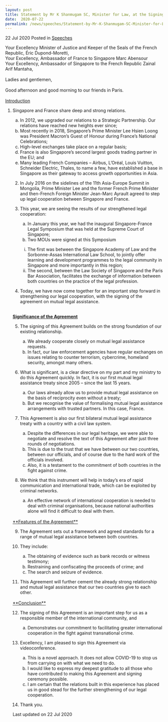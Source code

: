 ```yaml
---
layout: post
title: Statement by Mr K Shanmugam SC, Minister for Law, at the Signing Ceremony for the Singapore-France Agreement on Mutual Legal Assistance in Criminal Matters
date:  2020-07-22
permalink: /news/speeches/Statement-by-Mr-K-Shanmugam-SC-Minister-for-Law-at-the-Sg-France-Agreement-Signing-Ceremony
---
```


22 Jul 2020 Posted in [Speeches](/news/speeches)

Your Excellency Minister of Justice and Keeper of the Seals of the French Republic, Éric Dupond-Moretti,
<br>Your Excellency, Ambassador of France to Singapore Marc Abensour
<br>Your Excellency, Ambassador of Singapore to the French Republic Zainal Arif Mantaha,
<br><br>Ladies and gentlemen,
<br><br>Good afternoon and good morning to our friends in Paris.
<br><br>
<u>Introduction</u>

<ol start="1">
<li>Singapore and France share deep and strong relations.</li>
<ol style="list-style-type: lower-alpha">
<li>In 2012, we upgraded our relations to a Strategic Partnership. Our relations have reached new heights ever since; </li>
<li>Most recently in 2018, Singapore’s Prime Minister Lee Hsien Loong was President Macron’s Guest of Honour during France’s National Celebrations;</li>
<li>High-level exchanges take place on a regular basis; </li>
<li>France is also Singapore’s second largest goods trading partner in the EU; and  </li>
<li>Many leading French Companies – Airbus, L’Oréal, Louis Vuitton, Schneider Electric, Thales, to name a few, have established a base in Singapore as their gateway to access growth opportunities in Asia.</li>

</li></ol>


<ol start="2">
<li>In July 2016 on the sidelines of the 11th Asia-Europe Summit in Mongolia, Prime Minister Lee and the former French Prime Minister and then-French Foreign Minister Jean-Marc Ayrault agreed to step up legal cooperation between Singapore and France. </li></ol>


<ol start="3">
<li>This year, we are seeing the results of our strengthened legal cooperation:</li>
<ol style="list-style-type: lower-alpha">
<li>In January this year, we had the inaugural Singapore-France Legal Symposium that was held at the Supreme Court of Singapore;</li>
<li>Two MOUs were signed at this Symposium </li></ol>

<ol style="list-style-type: lower-roman">

<li>The first was between the Singapore Academy of Law and the Sorbonne-Assas International Law School, to jointly offer learning and development programmes to the legal community in Singapore and more importantly in this region; </li>
<li>The second, between the Law Society of Singapore and the Paris Bar Association, facilitates the exchange of information between both countries on the practice of the legal profession. </ol>
</li></ol>

<ol start="4">
<li>Today, we have now come together for an important step forward in strengthening our legal cooperation, with the signing of the agreement on mutual legal assistance.</li></ol>

<br><u>**Significance of the Agreement**</u>

<ol start="5">
<li>The signing of this Agreement builds on the strong foundation of our existing relationship. </li>
<ol style="list-style-type: lower-alpha">
<li>We already cooperate closely on mutual legal assistance requests.</li>
<li>In fact, our law enforcement agencies have regular exchanges on issues relating to counter terrorism, cybercrime, homeland security, amongst many others. </li></ol> </ol>
 
<ol start="6">
<li>What is significant, is a clear directive on my part and my ministry to do this Agreement quickly. In fact, it is our first mutual legal assistance treaty since 2005 – since the last 15 years.</li>
 <ol style="list-style-type: lower-alpha">
<li>Our laws already allow us to provide mutual legal assistance on the basis of reciprocity even without a treaty; </li>
<li>But we recognise the value of formalising mutual legal assistance arrangements with trusted partners. In this case, France.</li></ol> </ol>

<ol start="7">
<li> This Agreement is also our first bilateral mutual legal assistance treaty with a country with a civil law system.</li>
<ol style="list-style-type: lower-alpha">
<li>Despite the differences in our legal heritage, we were able to negotiate and resolve the text of this Agreement after just three rounds of negotiations. </li>
<li>This is due to the trust that we have between our two countries, between our officials, and of course due to the hard work of the officials involved. </li>
<li>Also, it is a testament to the commitment of both countries in the fight against crime. 
</li></ol>
</ol>

<ol start="8">
<li>We think that this instrument will help in today’s era of rapid communication and international trade, which can be exploited by criminal networks.</li> 
<ol style="list-style-type: lower-alpha">
<li>An effective network of international cooperation is needed to deal with criminal organisations, because national authorities alone will find it difficult to deal with them.</li></ol>
</ol>
<br><u>**Features of the Agreement** </u>

<ol start="9">
<li>The Agreement sets out a framework and agreed standards for a range of mutual legal assistance between both countries. </li></ol>

<ol start="10">
<li>They include:</li>
<ol style="list-style-type: lower-alpha">
<li>The obtaining of evidence such as bank records or witness testimony; </li>
<li>Restraining and confiscating the proceeds of crime; and</li>
<li>The search and seizure of evidence. </li></ol>
</ol>

<ol start="11">
<li>This Agreement will further cement the already strong relationship and mutual legal assistance that our two countries give to each other.</li></ol>
<br><u>**Conclusion**</u>

<ol start="12">
<li>The signing of this Agreement is an important step for us as a responsible member of the international community, and </li>
<ol style="list-style-type: lower-alpha">
<li>Demonstrates our commitment to facilitating greater international cooperation in the fight against transnational crime. 
</li></ol></ol>

<ol start="13">
<li>Excellency, I am pleased to sign this Agreement via videoconference. </li>
<ol style="list-style-type: lower-alpha">
<li>This is a novel approach. It does not allow COVID-19 to stop us from carrying on with what we need to do. </li>
<li>I would like to express my deepest gratitude to all those who have contributed to making this Agreement and signing ceremony possible. </li>
<li>I am certain that the relations built in this experience has placed us in good stead for the further strengthening of our legal cooperation. </li> </ol>
</ol>

<ol start="14">
<li>Thank you.</li></ol>


<p class="right-side-updated">Last updated on 22 Jul 2020</p> 
